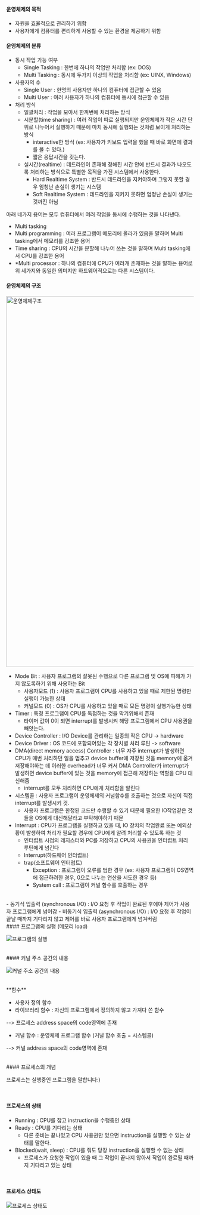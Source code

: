#### 운영체제의 목적

- 자원을 효율적으로 관리하기 위함
- 사용자에게 컴퓨터를 편리하게 사용할 수 있는 환경을 제공하기 위함



#### 운영체제의 분류

- 동시 작업 가능 여부
  - Single Tasking : 한번에 하나의 작업만 처리함 (ex: DOS)
  - Multi Tasking : 동시에 두가지 이상의 작업을 처리함 (ex: UINX, Windows)
- 사용자의 수
  - Single User : 한명의 사용자만 하나의 컴퓨터에 접근할 수 있음
  - Multi User : 여러 사용자가 하나의 컴퓨터에 동시에 접근할 수 있음
- 처리 방식
  - 일괄처리 : 작업을 모아서 한꺼번에 처리하는 방식
  - 시분할(time sharing) : 여러 작업이 따로 실행되지만 운영체제가 작은 시간 단위로 나누어서 실행하기 때문에 마치 동시에 실행되는 것처럼 보이게 처리하는 방식
    -  interactive한 방식 (ex: 사용자가 키보드 입력을 했을 때 바로 화면에 결과를 볼 수 있다.)
    - 짧은 응답시간을 갖는다.
  - 실시간(realtime) : 데드라인이 존재해 정해진 시간 안에 반드시 결과가 나오도록 처리하는 방식으로 특별한 목적을 가진 시스템에서 사용한다.
    - Hard Realtime System : 반드시 데드라인을 지켜야하며 그렇지 못할 경우 엄청난 손실이 생기는 시스템
    - Soft Realtime System : 데드라인을 지키지 못하면 엄청난 손실이 생기는 것까진 아님



아래 네가지 용어는 모두 컴퓨터에서 여러 작업을 동시에 수행하는 것을 나타낸다.

- Multi tasking
- Multi programming : 여러 프로그램이 메모리에 올라가 있음을 말하며 Multi tasking에서 메모리를 강조한 용어
- Time sharing : CPU의 시간을 분할해 나누어 쓰는 것을 말하며 Multi tasking에서 CPU를 강조한 용어
- *Multi processor : 하나의 컴퓨터에 CPU가 여러개 존재하는 것을 말하는 용어로 위 세가지와 동일한 의미지만 하드웨어적으로는 다른 시스템이다.



#### 운영체제의 구조

<img width="994" alt="운영체제구조" src="https://user-images.githubusercontent.com/34293225/67615803-a5b5e200-f80b-11e9-9c91-d53ed0690705.png">

- Mode Bit : 사용자 프로그램의 잘못된 수행으로 다른 프로그램 및 OS에 피해가 가지 않도록하기 위해 사용하는 Bit
  - 사용자모드 (1) : 사용자 프로그램이 CPU를 사용하고 있을 때로 제한된 명령만 실행이 가능한 상태
  - 커널모드 (0) : OS가 CPU를 사용하고 있을 때로 모든 명령이 실행가능한 상태
- Timer : 특정 프로그램이 CPU를 독점하는 것을 막기위해서 존재
  - 타이머 값이 0이 되면 interrupt를 발생시켜 해당 프로그램에서 CPU 사용권을 빼앗는다.
- Device Controller : I/O Device를 관리하는 일종의 작은 CPU -> hardware
- Device Driver : OS 코드에 포함되어있는 각 장치별 처리 루틴 -> software
- DMA(direct memory access) Controller : 너무 자주 interrupt가 발생하면 CPU가 매번 처리하던 일을 멈추고 device buffer에 저장된 것을 memory에 옮겨 저장해야하는 데 이러한 overhead가 너무 커서 DMA Controller가 interrupt가 발생하면 device buffer에 있는 것을 memory에 접근해 저장하는 역할을 CPU 대신해줌
  - interrupt를 모두 처리하면 CPU에게 처리함을 알린다
- 시스템콜 : 사용자 프로그램이 운영체제의 커널함수를 호출하는 것으로 자신이 직접 interrupt를 발생시키 것.
  - 사용자 프로그램은 한정된 코드만 수행할 수 있기 때문에 필요한 IO작업같은 것들을 OS에게 대신해달라고 부탁해야하기 때문
- Interrupt : CPU가 프로그램을 실행하고 있을 때, IO 장치의 작업완료 또는 예외상황이 발생하여 처리가 필요할 경우에 CPU에게 알려 처리할 수 있도록 하는 것
  - 인터럽트 시점의 레지스터와 PC를 저장하고 CPU의 사용권을 인터럽트 처리 루틴에게 넘긴다
  - Interrupt(하드웨어 인터럽트)
  - trap(소프트웨어 인터럽트)
    - Exception : 프로그램이 오류를 범한 경우 (ex: 사용자 프로그램이 OS영역에 접근하려한 경우, 0으로 나누는 연산을 시도한 경우 등)
    - System call : 프로그램이 커널 함수를 호출하는 경우


<br>
- 동기식 입출력 (synchronous I/O) : I/O 요청 후 작업이 완료된 후에야 제어가 사용자 프로그램에게 넘어감
- 비동기식 입출력 (asynchronous I/O) : I/O 요청 후 작업이 끝날 때까지 기다리지 않고 제어를 바로 사용자 프로그램에게 넘겨버림


<br>
#### 프로그램의 실행 (메모리 load)

![프로그램의 실행](https://user-images.githubusercontent.com/34293225/67674370-a8f1cf00-f9bf-11e9-9877-cf1004d78c2e.png)


<br>
#### 커널 주소 공간의 내용

![커널 주소 공간의 내용](https://user-images.githubusercontent.com/34293225/67674373-aabb9280-f9bf-11e9-82d2-bff15990628c.png)


<br>
**함수**

- 사용자 정의 함수
- 라이브러리 함수 : 자신의 프로그램에서 정의하지 않고 가져다 쓴 함수

--> 프로세스 address space의 code영역에 존재

- 커널 함수 : 운영체제 프로그램 함수 (커널 함수 호출 = 시스템콜)

--> 커널 address space의 code영역에 존재


<br>
#### 프로세스의 개념

프로세스는 실행중인 프로그램을 말합니다:)

<br>

#### 프로세스의 상태

- Running : CPU를 잡고 instruction을 수행중인 상태
- Ready : CPU를 기다리는 상태
  - 다른 준비는 끝나있고 CPU 사용권만 있으면 instruction을 실행할 수 있는 상태를 말한다.
- Blocked(wait, sleep) : CPU를 줘도 당장 instruction을 실행할 수 없는 상태
  - 프로세스가 요청한 작업이 있을 때 그 작업이 끝나지 않아서 작업이 완료될 때까지 기다리고 있는 상태

<br>

#### 프로세스 상태도

![프로세스 상태도](https://user-images.githubusercontent.com/34293225/67675135-c031bc00-f9c1-11e9-8d53-39931f8ace92.png)











